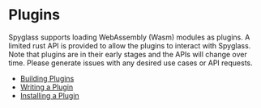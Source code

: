 # Plugins

Spyglass supports loading WebAssembly (Wasm) modules as plugins. A limited rust API is provided to allow the plugins to interact with Spyglass. Note that plugins are in their early stages and the APIs will change over time. Please generate issues with any desired use cases or API requests.

- [Building Plugins](./build.md)
- [Writing a Plugin](./plugin.md)
- [Installing a Plugin](./install.md)